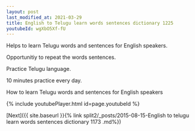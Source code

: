 ```yaml
---
layout: post
last_modified_at: 2021-03-29
title: English to Telugu learn words sentences dictionary 1225 
youtubeId: wgXbO5Xf-fU
---
```

 
 
Helps to learn Telugu words and sentences for English speakers.

Opportunitiy to repeat the words sentences. 

Practice Telugu language. 
 
10 minutes practice every day. 
 
How to learn Telugu words and sentences for English speakers 
 
{% include youtubePlayer.html id=page.youtubeId %}
 
 
[Next]({{ site.baseurl }}{% link  split2/_posts/2015-08-15-English to telugu learn words sentences dictionary 1173 .md%})
 
